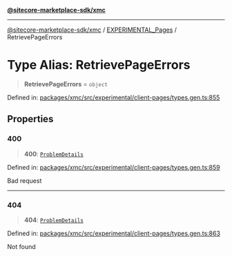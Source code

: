 [**@sitecore-marketplace-sdk/xmc**](../../../../README.md)

***

[@sitecore-marketplace-sdk/xmc](../../../../README.md) / [EXPERIMENTAL\_Pages](../README.md) / RetrievePageErrors

# Type Alias: RetrievePageErrors

> **RetrievePageErrors** = `object`

Defined in: [packages/xmc/src/experimental/client-pages/types.gen.ts:855](https://github.com/Sitecore/marketplace-sdk/blob/main/packages/xmc/src/experimental/client-pages/types.gen.ts#L855)

## Properties

### 400

> **400**: [`ProblemDetails`](ProblemDetails.md)

Defined in: [packages/xmc/src/experimental/client-pages/types.gen.ts:859](https://github.com/Sitecore/marketplace-sdk/blob/main/packages/xmc/src/experimental/client-pages/types.gen.ts#L859)

Bad request

***

### 404

> **404**: [`ProblemDetails`](ProblemDetails.md)

Defined in: [packages/xmc/src/experimental/client-pages/types.gen.ts:863](https://github.com/Sitecore/marketplace-sdk/blob/main/packages/xmc/src/experimental/client-pages/types.gen.ts#L863)

Not found
